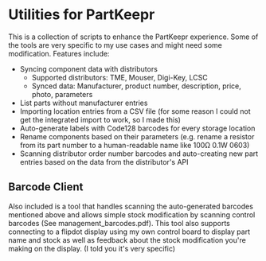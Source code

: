 Utilities for PartKeepr
=======================

This is a collection of scripts to enhance the PartKeepr experience. Some of the tools are very specific to my use cases and might need some modification.
Features include:

* Syncing component data with distributors
  * Supported distributors: TME, Mouser, Digi-Key, LCSC
  * Synced data: Manufacturer, product number, description, price, photo, parameters
* List parts without manufacturer entries
* Importing location entries from a CSV file (for some reason I could not get the integrated import to work, so I made this)
* Auto-generate labels with Code128 barcodes for every storage location
* Rename components based on their parameters (e.g. rename a resistor from its part number to a human-readable name like 100Ω 0.1W 0603)
* Scanning distributor order number barcodes and auto-creating new part entries based on the data from the distributor's API

## Barcode Client
Also included is a tool that handles scanning the auto-generated barcodes mentioned above and allows simple stock modification by scanning control barcodes (See management_barcodes.pdf).
This tool also supports connecting to a flipdot display using my own control board to display part name and stock as well as feedback about the stock modification you're making on the display. (I told you it's very specific)